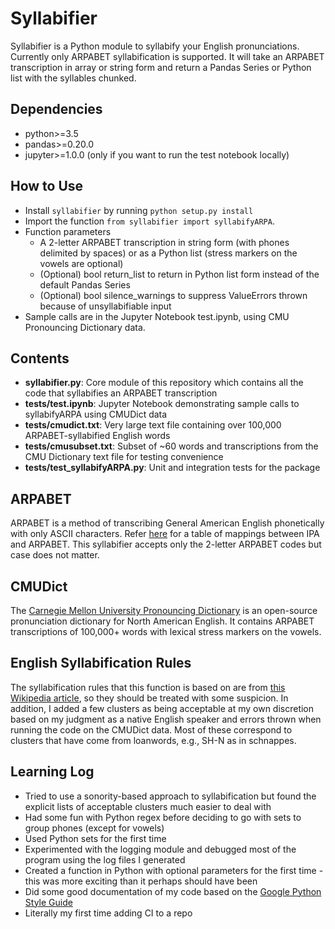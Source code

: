 # Syllabifier

Syllabifier is a Python module to syllabify your English pronunciations. Currently only
ARPABET syllabification is supported.
It will take an ARPABET transcription in array or string form and return a Pandas Series or Python
list with the syllables chunked.

## Dependencies

* python>=3.5
* pandas>=0.20.0
* jupyter>=1.0.0 (only if you want to run the test notebook locally)

## How to Use

* Install `syllabifier` by running `python setup.py install`
* Import the function `from syllabifier import syllabifyARPA`.
* Function parameters
  * A 2-letter ARPABET transcription in string form (with phones delimited by spaces) or as a Python list (stress markers on the vowels are optional)
  * (Optional) bool return_list to return in Python list form instead of the default Pandas Series
  * (Optional) bool silence_warnings to suppress ValueErrors thrown because of unsyllabifiable input
* Sample calls are in the Jupyter Notebook test.ipynb, using CMU Pronouncing Dictionary data.

## Contents
* **syllabifier.py**: Core module of this repository which contains all the code that syllabifies an ARPABET transcription
* **tests/test.ipynb**: Jupyter Notebook demonstrating sample calls to syllabifyARPA using CMUDict data
* **tests/cmudict.txt**: Very large text file containing over 100,000 ARPABET-syllabified English words
* **tests/cmusubset.txt**: Subset of ~60 words and transcriptions from the CMU Dictionary text file for testing convenience
* **tests/test_syllabifyARPA.py**: Unit and integration tests for the package

## ARPABET
ARPABET is a method of transcribing General American English phonetically with only ASCII characters. Refer [here](https://en.wikipedia.org/wiki/ARPABET) for a table of mappings between IPA and ARPABET. This syllabifier accepts only the 2-letter ARPABET codes but case does not matter.

## CMUDict
The [Carnegie Mellon University Pronouncing Dictionary](http://www.speech.cs.cmu.edu/cgi-bin/cmudict) is an open-source pronunciation dictionary for North American English. It contains ARPABET transcriptions of 100,000+ words with lexical stress markers on the vowels.

## English Syllabification Rules
The syllabification rules that this function is based on are from [this Wikipedia article](https://en.wikipedia.org/wiki/English_phonology#Syllable_structure), so they should be treated with some suspicion. In addition, I added a few clusters as being acceptable at my own discretion based on my judgment as a native English speaker and errors thrown when running the code on the CMUDict data. Most of these correspond to clusters that have come from loanwords, e.g., SH-N as in schnappes.

## Learning Log

* Tried to use a sonority-based approach to syllabification but found the explicit lists of acceptable clusters much easier to deal with
* Had some fun with Python regex before deciding to go with sets to group phones (except for vowels)
* Used Python sets for the first time
* Experimented with the logging module and debugged most of the program using the log files I generated
* Created a function in Python with optional parameters for the first time - this was more exciting than it perhaps should have been
* Did some good documentation of my code based on the [Google Python Style Guide](https://google.github.io/styleguide/pyguide.html#Comments)
* Literally my first time adding CI to a repo
